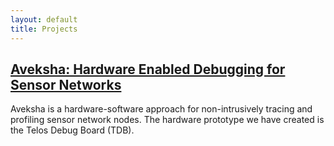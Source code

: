 ```yaml
---
layout: default
title: Projects
---
```


[Aveksha: Hardware Enabled Debugging for Sensor Networks](http://matthew.tancreti.net/aveksha.html)
---------------------------------------------------------

Aveksha is a hardware-software approach for non-intrusively tracing and profiling
sensor network nodes. The hardware prototype we have created is the Telos Debug
Board (TDB).
